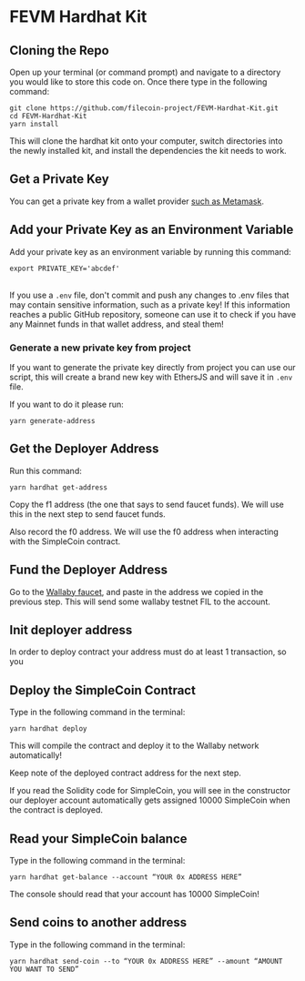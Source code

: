 # FEVM Hardhat Kit

## Cloning the Repo

Open up your terminal (or command prompt) and navigate to a directory you would like to store this code on. Once there type in the following command:


```
git clone https://github.com/filecoin-project/FEVM-Hardhat-Kit.git
cd FEVM-Hardhat-Kit 
yarn install
```


This will clone the hardhat kit onto your computer, switch directories into the newly installed kit, and install the dependencies the kit needs to work.


## Get a Private Key

You can get a private key from a wallet provider [such as Metamask](https://metamask.zendesk.com/hc/en-us/articles/360015289632-How-to-export-an-account-s-private-key).


## Add your Private Key as an Environment Variable

Add your private key as an environment variable by running this command: 
 
 ```
export PRIVATE_KEY='abcdef'
```

 \
If you use a `.env` file, don't commit and push any changes to .env files that may contain sensitive information, such as a private key! If this information reaches a public GitHub repository, someone can use it to check if you have any Mainnet funds in that wallet address, and steal them!

### Generate a new private key from project

If you want to generate the private key directly from project you can use our script, this will create a brand new key with EthersJS and will save it in `.env` file.

If you want to do it please run:
```
yarn generate-address
```
## Get the Deployer Address

Run this command:
```
yarn hardhat get-address
```

Copy the f1 address (the one that says to send faucet funds). We will use this in the next step to send faucet funds.

Also record the f0 address. We will use the f0 address when interacting with the SimpleCoin contract.

## Fund the Deployer Address

Go to the [Wallaby faucet](https://wallaby.network/#faucet), and paste in the address we copied in the previous step. This will send some wallaby testnet FIL to the account.

## Init deployer address

In order to deploy contract your address must do at least 1 transaction, so you 
## Deploy the SimpleCoin Contract

Type in the following command in the terminal: 
 
 ```
yarn hardhat deploy
```

This will compile the contract and deploy it to the Wallaby network automatically!

Keep note of the deployed contract address for the next step.

If you read the Solidity code for SimpleCoin, you will see in the constructor our deployer account automatically gets assigned 10000 SimpleCoin when the contract is deployed.


## Read your SimpleCoin balance

Type in the following command in the terminal: 
 
 ```
yarn hardhat get-balance --account “YOUR 0x ADDRESS HERE”
```

The console should read that your account has 10000 SimpleCoin!

## Send coins to another address

Type in the following command in the terminal: 
 
 ```
yarn hardhat send-coin --to “YOUR 0x ADDRESS HERE” --amount “AMOUNT YOU WANT TO SEND”
```